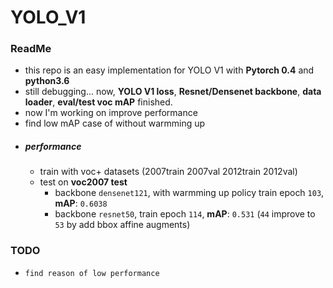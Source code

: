 # YOLO_V1
### ReadMe 
 - this repo is an easy implementation for YOLO V1 with **Pytorch 0.4** and **python3.6**
 - still debugging... now, **YOLO V1 loss**, **Resnet/Densenet backbone**, **data loader**, **eval/test voc mAP** finished. 
 - now I'm working on improve performance
  - find low mAP case of without warmming up
 - ##### performance
   - train with voc+ datasets (2007train 2007val 2012train 2012val)
   - test on **voc2007 test** 
     - backbone `densenet121`, with warmming up policy train epoch `103`, **mAP**: `0.6038`
     - backbone `resnet50`, train epoch `114`, **mAP**: `0.531` (`44` improve to `53` by add bbox affine augments)

 ### TODO
  - `find reason of low performance`



